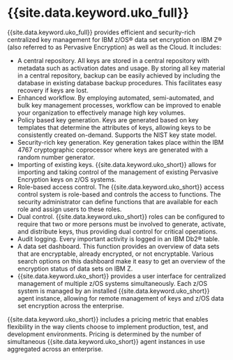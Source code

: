 # {{site.data.keyword.uko_full}}

{{site.data.keyword.uko_full}} provides efficient and security-rich centralized key management for IBM z/OS® data set encryption on IBM Z® (also referred to as Pervasive Encryption) as well as the Cloud. It includes:

* A central repository. All keys are stored in a central repository with metadata such as activation dates and usage. By storing all key material in a central repository, backup can be easily achieved by including the database in existing database backup procedures. This facilitates easy recovery if keys are lost.
* Enhanced workflow. By employing automated, semi-automated, and bulk key management processes, workflow can be improved to enable your organization to effectively manage high key volumes.
* Policy based key generation. Keys are generated based on key templates that determine the attributes of keys, allowing keys to be consistently created on-demand. Supports the NIST key state model.
* Security-rich key generation. Key generation takes place within the IBM 4767 cryptographic coprocessor where keys are generated with a random number generator.
* Importing of existing keys. {{site.data.keyword.uko_short}} allows for importing and taking control of the management of existing Pervasive Encryption keys on z/OS systems.
* Role-based access control. The {{site.data.keyword.uko_short}} access control system is role-based and controls the access to functions. The security administrator can define functions that are available for each role and assign users to these roles.
* Dual control. {{site.data.keyword.uko_short}} roles can be configured to require that two or more persons must be involved to generate, activate, and distribute keys, thus providing dual control for critical operations.
* Audit logging. Every important activity is logged in an IBM Db2® table.
* A data set dashboard. This function provides an overview of data sets that are encryptable, already encrypted, or not encryptable. Various search options on this dashboard make it easy to get an overview of the encryption status of data sets on IBM Z.
* {{site.data.keyword.uko_short}} provides a user interface for centralized management of multiple z/OS systems simultaneously. Each z/OS system is managed by an installed {{site.data.keyword.uko_short}} agent instance, allowing for remote management of keys and z/OS data set encryption across the enterprise.

{{site.data.keyword.uko_short}} includes a pricing metric that enables flexibility in the way clients choose to implement production, test, and development environments. Pricing is determined by the number of simultaneous {{site.data.keyword.uko_short}} agent instances in use aggregated across an enterprise.
